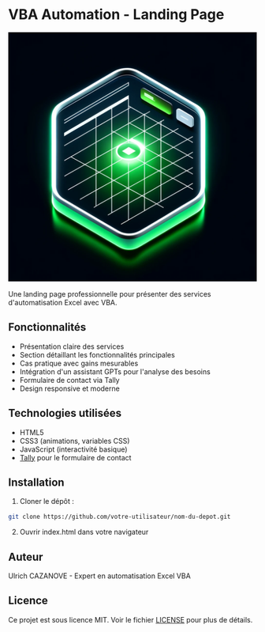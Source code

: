 # VBA Automation - Landing Page

![Preview](images/Gpts.png)

Une landing page professionnelle pour présenter des services d'automatisation Excel avec VBA.

## Fonctionnalités

- Présentation claire des services
- Section détaillant les fonctionnalités principales
- Cas pratique avec gains mesurables
- Intégration d'un assistant GPTs pour l'analyse des besoins
- Formulaire de contact via Tally
- Design responsive et moderne

## Technologies utilisées

- HTML5
- CSS3 (animations, variables CSS)
- JavaScript (interactivité basique)
- [Tally](https://tally.so) pour le formulaire de contact

## Installation

1. Cloner le dépôt :
```bash
git clone https://github.com/votre-utilisateur/nom-du-depot.git
```

2. Ouvrir index.html dans votre navigateur

## Auteur

Ulrich CAZANOVE - Expert en automatisation Excel VBA

## Licence

Ce projet est sous licence MIT. Voir le fichier [LICENSE](LICENSE) pour plus de détails.
